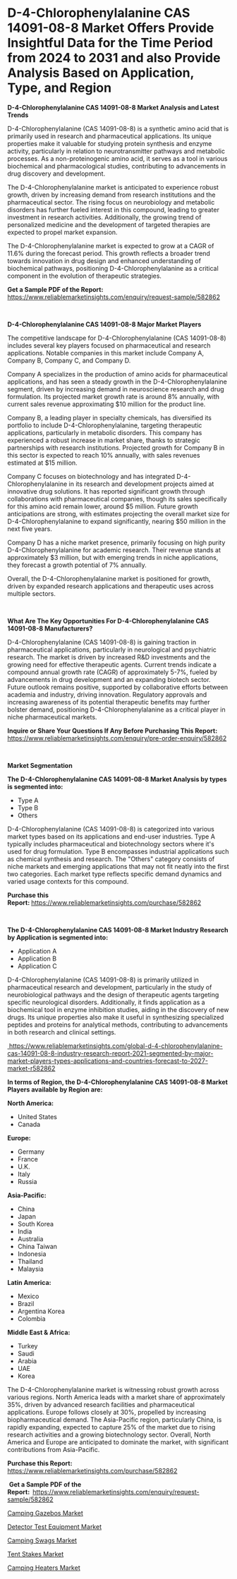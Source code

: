 <p><h1>D-4-Chlorophenylalanine CAS 14091-08-8 Market Offers Provide Insightful Data for the Time Period from 2024 to 2031 and also Provide Analysis Based on Application, Type, and Region</h1></p><p><strong>D-4-Chlorophenylalanine CAS 14091-08-8 Market Analysis and Latest Trends</strong></p>
<p><p>D-4-Chlorophenylalanine (CAS 14091-08-8) is a synthetic amino acid that is primarily used in research and pharmaceutical applications. Its unique properties make it valuable for studying protein synthesis and enzyme activity, particularly in relation to neurotransmitter pathways and metabolic processes. As a non-proteinogenic amino acid, it serves as a tool in various biochemical and pharmacological studies, contributing to advancements in drug discovery and development.</p><p>The D-4-Chlorophenylalanine market is anticipated to experience robust growth, driven by increasing demand from research institutions and the pharmaceutical sector. The rising focus on neurobiology and metabolic disorders has further fueled interest in this compound, leading to greater investment in research activities. Additionally, the growing trend of personalized medicine and the development of targeted therapies are expected to propel market expansion. </p><p>The D-4-Chlorophenylalanine market is expected to grow at a CAGR of 11.6% during the forecast period. This growth reflects a broader trend towards innovation in drug design and enhanced understanding of biochemical pathways, positioning D-4-Chlorophenylalanine as a critical component in the evolution of therapeutic strategies.</p></p>
<p><strong>Get a Sample PDF of the Report:&nbsp;</strong> <a href="https://www.reliablemarketinsights.com/enquiry/request-sample/582862?utm_campaign=2012&utm_medium=2&utm_source=Github&utm_content=ia&utm_term=27122024&utm_id=d-4-chlorophenylalanine-cas-14091-08-8">https://www.reliablemarketinsights.com/enquiry/request-sample/582862</a></p>
<p>&nbsp;</p>
<p><strong>D-4-Chlorophenylalanine CAS 14091-08-8 Major Market Players</strong></p>
<p><p>The competitive landscape for D-4-Chlorophenylalanine (CAS 14091-08-8) includes several key players focused on pharmaceutical and research applications. Notable companies in this market include Company A, Company B, Company C, and Company D. </p><p>Company A specializes in the production of amino acids for pharmaceutical applications, and has seen a steady growth in the D-4-Chlorophenylalanine segment, driven by increasing demand in neuroscience research and drug formulation. Its projected market growth rate is around 8% annually, with current sales revenue approximating $10 million for the product line.</p><p>Company B, a leading player in specialty chemicals, has diversified its portfolio to include D-4-Chlorophenylalanine, targeting therapeutic applications, particularly in metabolic disorders. This company has experienced a robust increase in market share, thanks to strategic partnerships with research institutions. Projected growth for Company B in this sector is expected to reach 10% annually, with sales revenues estimated at $15 million.</p><p>Company C focuses on biotechnology and has integrated D-4-Chlorophenylalanine in its research and development projects aimed at innovative drug solutions. It has reported significant growth through collaborations with pharmaceutical companies, though its sales specifically for this amino acid remain lower, around $5 million. Future growth anticipations are strong, with estimates projecting the overall market size for D-4-Chlorophenylalanine to expand significantly, nearing $50 million in the next five years.</p><p>Company D has a niche market presence, primarily focusing on high purity D-4-Chlorophenylalanine for academic research. Their revenue stands at approximately $3 million, but with emerging trends in niche applications, they forecast a growth potential of 7% annually. </p><p>Overall, the D-4-Chlorophenylalanine market is positioned for growth, driven by expanded research applications and therapeutic uses across multiple sectors.</p></p>
<p>&nbsp;</p>
<p><strong>What Are The Key Opportunities For D-4-Chlorophenylalanine CAS 14091-08-8 Manufacturers?</strong></p>
<p><p>D-4-Chlorophenylalanine (CAS 14091-08-8) is gaining traction in pharmaceutical applications, particularly in neurological and psychiatric research. The market is driven by increased R&D investments and the growing need for effective therapeutic agents. Current trends indicate a compound annual growth rate (CAGR) of approximately 5-7%, fueled by advancements in drug development and an expanding biotech sector. Future outlook remains positive, supported by collaborative efforts between academia and industry, driving innovation. Regulatory approvals and increasing awareness of its potential therapeutic benefits may further bolster demand, positioning D-4-Chlorophenylalanine as a critical player in niche pharmaceutical markets.</p></p>
<p><strong>Inquire or Share Your Questions If Any Before Purchasing This Report:</strong> <a href="https://www.reliablemarketinsights.com/enquiry/pre-order-enquiry/582862?utm_campaign=2012&utm_medium=2&utm_source=Github&utm_content=ia&utm_term=27122024&utm_id=d-4-chlorophenylalanine-cas-14091-08-8">https://www.reliablemarketinsights.com/enquiry/pre-order-enquiry/582862</a></p>
<p>&nbsp;</p>
<p><strong>Market Segmentation</strong></p>
<p><strong>The D-4-Chlorophenylalanine CAS 14091-08-8 Market Analysis by types is segmented into:</strong></p>
<p><ul><li>Type A</li><li>Type B</li><li>Others</li></ul></p>
<p><p>D-4-Chlorophenylalanine (CAS 14091-08-8) is categorized into various market types based on its applications and end-user industries. Type A typically includes pharmaceutical and biotechnology sectors where it's used for drug formulation. Type B encompasses industrial applications such as chemical synthesis and research. The "Others" category consists of niche markets and emerging applications that may not fit neatly into the first two categories. Each market type reflects specific demand dynamics and varied usage contexts for this compound.</p></p>
<p><strong>Purchase this Report:&nbsp;</strong><a href="https://www.reliablemarketinsights.com/purchase/582862?utm_campaign=2012&utm_medium=2&utm_source=Github&utm_content=ia&utm_term=27122024&utm_id=d-4-chlorophenylalanine-cas-14091-08-8">https://www.reliablemarketinsights.com/purchase/582862</a></p>
<p>&nbsp;</p>
<p><strong>The D-4-Chlorophenylalanine CAS 14091-08-8 Market Industry Research by Application is segmented into:</strong></p>
<p><ul><li>Application A</li><li>Application B</li><li>Application C</li></ul></p>
<p><p>D-4-Chlorophenylalanine (CAS 14091-08-8) is primarily utilized in pharmaceutical research and development, particularly in the study of neurobiological pathways and the design of therapeutic agents targeting specific neurological disorders. Additionally, it finds application as a biochemical tool in enzyme inhibition studies, aiding in the discovery of new drugs. Its unique properties also make it useful in synthesizing specialized peptides and proteins for analytical methods, contributing to advancements in both research and clinical settings.</p></p>
<p><a href="https://www.reliablemarketinsights.com/global-d-4-chlorophenylalanine-cas-14091-08-8-industry-research-report-2021-segmented-by-major-market-players-types-applications-and-countries-forecast-to-2027-market-r582862?utm_campaign=2012&utm_medium=2&utm_source=Github&utm_content=ia&utm_term=27122024&utm_id=d-4-chlorophenylalanine-cas-14091-08-8">&nbsp;https://www.reliablemarketinsights.com/global-d-4-chlorophenylalanine-cas-14091-08-8-industry-research-report-2021-segmented-by-major-market-players-types-applications-and-countries-forecast-to-2027-market-r582862</a></p>
<p><strong>In terms of Region, the D-4-Chlorophenylalanine CAS 14091-08-8 Market Players available by Region are:</strong></p>
<p>
    <p> <strong> North America: </strong>
        <ul>
            <li>United States</li>
            <li>Canada</li>
        </ul>
        </p> 
    <p> <strong> Europe: </strong>
        <ul>
            <li>Germany</li>
            <li>France</li>
            <li>U.K.</li>
            <li>Italy</li>
            <li>Russia</li>
        </ul>
        </p> 
    <p> <strong> Asia-Pacific: </strong>
        <ul>
            <li>China</li>
            <li>Japan</li>
            <li>South Korea</li>
            <li>India</li>
            <li>Australia</li>
            <li>China Taiwan</li>
            <li>Indonesia</li>
            <li>Thailand</li>
            <li>Malaysia</li>
        </ul>
        </p> 
    <p> <strong> Latin America: </strong>
        <ul>
            <li>Mexico</li>
            <li>Brazil</li>
            <li>Argentina Korea</li>
            <li>Colombia</li>
        </ul>
        </p> 
    <p> <strong> Middle East & Africa: </strong>
        <ul>
            <li>Turkey</li>
            <li>Saudi</li>
            <li>Arabia</li>
            <li>UAE</li>
            <li>Korea</li>
        </ul>
    </p>
    </p>
<p><p>The D-4-Chlorophenylalanine market is witnessing robust growth across various regions. North America leads with a market share of approximately 35%, driven by advanced research facilities and pharmaceutical applications. Europe follows closely at 30%, propelled by increasing biopharmaceutical demand. The Asia-Pacific region, particularly China, is rapidly expanding, expected to capture 25% of the market due to rising research activities and a growing biotechnology sector. Overall, North America and Europe are anticipated to dominate the market, with significant contributions from Asia-Pacific.</p></p>
<p><strong>Purchase this Report: </strong><a href="https://www.reliablemarketinsights.com/purchase/582862?utm_campaign=2012&utm_medium=2&utm_source=Github&utm_content=ia&utm_term=27122024&utm_id=d-4-chlorophenylalanine-cas-14091-08-8">https://www.reliablemarketinsights.com/purchase/582862</a></p>
<p>&nbsp;<strong>Get a Sample PDF of the Report:&nbsp;&nbsp;</strong><a href="https://www.reliablemarketinsights.com/enquiry/request-sample/582862?utm_campaign=2012&utm_medium=2&utm_source=Github&utm_content=ia&utm_term=27122024&utm_id=d-4-chlorophenylalanine-cas-14091-08-8">https://www.reliablemarketinsights.com/enquiry/request-sample/582862</a></p>
<p><strong></strong></p>
<p><p><a href="https://www.linkedin.com/pulse/camping-gazebos-market-2024-2031-analyzing-size-share-growth-n65we?utm_campaign=2012&utm_medium=2&utm_source=Github&utm_content=ia&utm_term=27122024&utm_id=d-4-chlorophenylalanine-cas-14091-08-8">Camping Gazebos Market</a></p><p><a href="https://www.linkedin.com/pulse/global-detector-test-equipment-market-pulse-trends-growth-analysis-jlmtf?utm_campaign=2012&utm_medium=2&utm_source=Github&utm_content=ia&utm_term=27122024&utm_id=d-4-chlorophenylalanine-cas-14091-08-8">Detector Test Equipment Market</a></p><p><a href="https://www.linkedin.com/pulse/how-camping-swags-market-expectd-grow-63-cagr-upcoming-years-b64je?utm_campaign=2012&utm_medium=2&utm_source=Github&utm_content=ia&utm_term=27122024&utm_id=d-4-chlorophenylalanine-cas-14091-08-8">Camping Swags Market</a></p><p><a href="https://www.linkedin.com/pulse/tent-stakesmarkets-104-cagr-analysis-projecting-extraordinary-2ftie?utm_campaign=2012&utm_medium=2&utm_source=Github&utm_content=ia&utm_term=27122024&utm_id=d-4-chlorophenylalanine-cas-14091-08-8">Tent Stakes Market</a></p><p><a href="https://www.linkedin.com/pulse/decoding-camping-heaters-market-dynamics-strategic-imperatives-2jk4f?utm_campaign=2012&utm_medium=2&utm_source=Github&utm_content=ia&utm_term=27122024&utm_id=d-4-chlorophenylalanine-cas-14091-08-8">Camping Heaters Market</a></p></p>